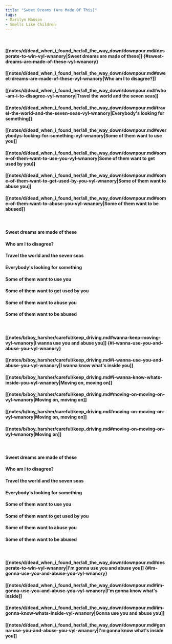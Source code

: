 ```yaml
---
title: "Sweet Dreams (Are Made Of This)"
tags:
- Marilyn Manson
- Smells Like Children
---
```

&nbsp;
#### [[notes/d/dead_when_i_found_her/all_the_way_down/downpour.md#desperate-to-win-vyl-wnanory|Sweet dreams are made of these]] {#sweet-dreams-are-made-of-these-vyl-wnanory}
#### [[notes/d/dead_when_i_found_her/all_the_way_down/downpour.md#sweet-dreams-are-made-of-these-vyl-wnanory|Who am I to disagree?]]
#### [[notes/d/dead_when_i_found_her/all_the_way_down/downpour.md#who-am-i-to-disagree-vyl-wnanory|Travel the world and the seven seas]]
#### [[notes/d/dead_when_i_found_her/all_the_way_down/downpour.md#travel-the-world-and-the-seven-seas-vyl-wnanory|Everybody's looking for something]]
#### [[notes/d/dead_when_i_found_her/all_the_way_down/downpour.md#everybodys-looking-for-something-vyl-wnanory|Some of them want to use you]]
#### [[notes/d/dead_when_i_found_her/all_the_way_down/downpour.md#some-of-them-want-to-use-you-vyl-wnanory|Some of them want to get used by you]]
#### [[notes/d/dead_when_i_found_her/all_the_way_down/downpour.md#some-of-them-want-to-get-used-by-you-vyl-wnanory|Some of them want to abuse you]]
#### [[notes/d/dead_when_i_found_her/all_the_way_down/downpour.md#some-of-them-want-to-abuse-you-vyl-wnanory|Some of them want to be abused]]
&nbsp;
#### Sweet dreams are made of these
#### Who am I to disagree?
#### Travel the world and the seven seas
#### Everybody's looking for something
#### Some of them want to use you
#### Some of them want to get used by you
#### Some of them want to abuse you
#### Some of them want to be abused
&nbsp;
#### [[notes/b/boy_harsher/careful/keep_driving.md#wanna-keep-moving-vyl-wnanory|I wanna use you and abuse you]] {#i-wanna-use-you-and-abuse-you-vyl-wnanory}
#### [[notes/b/boy_harsher/careful/keep_driving.md#i-wanna-use-you-and-abuse-you-vyl-wnanory|I wanna know what's inside you]]
#### [[notes/b/boy_harsher/careful/keep_driving.md#i-wanna-know-whats-inside-you-vyl-wnanory|Moving on, moving on]]
#### [[notes/b/boy_harsher/careful/keep_driving.md#moving-on-moving-on-vyl-wnanory|Moving on, moving on]]
#### [[notes/b/boy_harsher/careful/keep_driving.md#moving-on-moving-on-vyl-wnanory|Moving on, moving on]]
#### [[notes/b/boy_harsher/careful/keep_driving.md#moving-on-moving-on-vyl-wnanory|Moving on]]
&nbsp;
#### Sweet dreams are made of these
#### Who am I to disagree?
#### Travel the world and the seven seas
#### Everybody's looking for something
#### Some of them want to use you
#### Some of them want to get used by you
#### Some of them want to abuse you
#### Some of them want to be abused
&nbsp;
#### [[notes/d/dead_when_i_found_her/all_the_way_down/downpour.md#desperate-to-win-vyl-wnanory|I'm gonna use you and abuse you]] {#im-gonna-use-you-and-abuse-you-vyl-wnanory}
#### [[notes/d/dead_when_i_found_her/all_the_way_down/downpour.md#im-gonna-use-you-and-abuse-you-vyl-wnanory|I'm gonna know what's inside]]
#### [[notes/d/dead_when_i_found_her/all_the_way_down/downpour.md#im-gonna-know-whats-inside-vyl-wnanory|Gonna use you and abuse you]]
#### [[notes/d/dead_when_i_found_her/all_the_way_down/downpour.md#gonna-use-you-and-abuse-you-vyl-wnanory|I'm gonna know what's inside you]]
